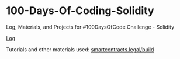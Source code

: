 # 100-Days-Of-Coding-Solidity
Log, Materials, and Projects for #100DaysOfCode Challenge - Solidity

[Log](https://github.com/ErichDylus/100-Days-Of-Coding-Solidity/blob/master/log.md)

Tutorials and other materials used: [smartcontracts.legal/build](https://smartcontracts.legal/build)

